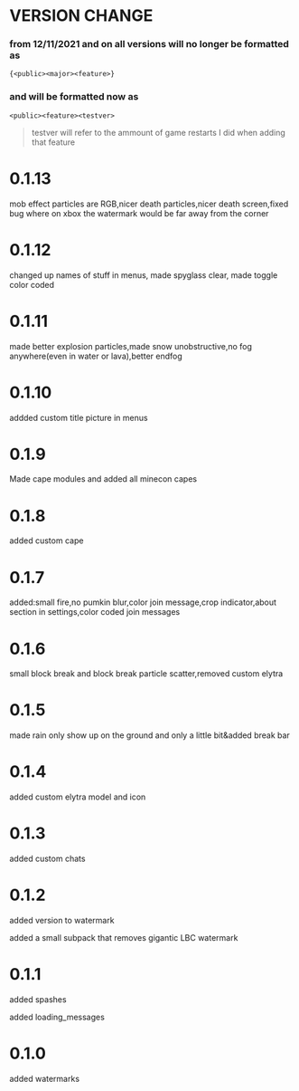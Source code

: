 
# VERSION CHANGE
### from 12/11/2021 and on all versions will no longer be formatted as 
`{<public><major><feature>}` 
### and will be formatted now as 
`<public><feature><testver>`

> testver will refer to the ammount of game restarts I did when adding that feature

# 0.1.13

mob effect particles are RGB,nicer death particles,nicer death screen,fixed bug where on xbox the watermark would be far away from the corner

# 0.1.12

changed up names of stuff in menus, made spyglass clear, made toggle color coded

# 0.1.11

made better explosion particles,made snow unobstructive,no fog anywhere(even in water or lava),better endfog

# 0.1.10

addded custom title picture in menus

# 0.1.9

Made cape modules and added all minecon capes

# 0.1.8

added custom cape

# 0.1.7

added:small fire,no pumkin blur,color join message,crop indicator,about section in settings,color coded join messages

# 0.1.6

small block break and block break particle scatter,removed custom elytra

# 0.1.5

made rain only show up on the ground and only a little bit&added break bar

# 0.1.4

added custom elytra model and icon

# 0.1.3

added custom chats

# 0.1.2

added version to watermark

added a small subpack that removes gigantic LBC watermark

# 0.1.1

added spashes

added loading_messages

# 0.1.0

added watermarks